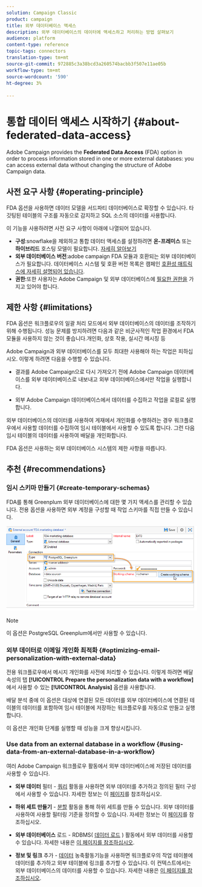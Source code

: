 ```yaml
---
solution: Campaign Classic
product: campaign
title: 외부 데이터베이스 액세스
description: 외부 데이터베이스의 데이터에 액세스하고 처리하는 방법 살펴보기
audience: platform
content-type: reference
topic-tags: connectors
translation-type: tm+mt
source-git-commit: 972885c3a38bcd3a260574bacbb3f507e11ae05b
workflow-type: tm+mt
source-wordcount: '590'
ht-degree: 3%

---
```



# 통합 데이터 액세스 시작하기 {#about-federated-data-access}

Adobe Campaign provides the **Federated Data Access** (FDA) option in order to process information stored in one or more external databases: you can access external data without changing the structure of Adobe Campaign data.

## 사전 요구 사항 {#operating-principle}

FDA 옵션을 사용하면 데이터 모델을 서드파티 데이터베이스로 확장할 수 있습니다. 타깃팅된 테이블의 구조를 자동으로 감지하고 SQL 소스의 데이터를 사용합니다.

이 기능을 사용하려면 사전 요구 사항이 아래에 나열되어 있습니다.

* **구성**:snowflake을 제외하고 통합 데이터 액세스를 설정하려면 **온-프레미스** 또는 **하이브리드** 호스팅 모델이 필요합니다. [자세히 알아보기](../../installation/using/hosting-models.md)
* **외부 데이터베이스 버전**:adobe campaign FDA 모듈과 호환되는 외부 데이터베이스가 필요합니다. 데이터베이스 시스템 및 호환 버전 목록은 캠페인 [호환성 매트릭스에 자세히 설명되어 있습니다](../../rn/using/compatibility-matrix.md#FederatedDataAccessFDA).
* **권한**:또한 사용자는 Adobe Campaign 및 외부 데이터베이스에 [필요한 권한을](../../installation/using/remote-database-access-rights.md) 가지고 있어야 합니다.

## 제한 사항 {#limitations}

FDA 옵션은 워크플로우의 일괄 처리 모드에서 외부 데이터베이스의 데이터를 조작하기 위해 수행됩니다. 성능 문제를 방지하려면 다음과 같은 비군사적인 작업 환경에서 FDA 모듈을 사용하지 않는 것이 좋습니다.개인화, 상호 작용, 실시간 메시징 등

Adobe Campaign과 외부 데이터베이스를 모두 최대한 사용해야 하는 작업은 피하십시오. 이렇게 하려면 다음을 수행할 수 있습니다.

* 결과를 Adobe Campaign으로 다시 가져오기 전에 Adobe Campaign 데이터베이스를 외부 데이터베이스로 내보내고 외부 데이터베이스에서만 작업을 실행합니다.

* 외부 Adobe Campaign 데이터베이스에서 데이터를 수집하고 작업을 로컬로 실행합니다.

외부 데이터베이스의 데이터를 사용하여 게재에서 개인화를 수행하려는 경우 워크플로우에서 사용할 데이터를 수집하여 임시 테이블에서 사용할 수 있도록 합니다. 그런 다음 임시 테이블의 데이터를 사용하여 배달을 개인화합니다.

FDA 옵션은 사용하는 외부 데이터베이스 시스템의 제한 사항을 따릅니다.

## 추천 {#recommendations}

### 임시 스키마 만들기 {#create-temporary-schemas}

FDA를 통해 Greenplum 외부 데이터베이스에 대한 몇 가지 액세스를 관리할 수 있습니다. 전용 옵션을 사용하면 외부 계정을 구성할 때 작업 스키마를 직접 만들 수 있습니다.

![](assets/fda_work_table.png)

>[!NOTE]
>
>이 옵션은 PostgreSQL Greenplum에서만 사용할 수 있습니다.

### 외부 데이터로 이메일 개인화 최적화 {#optimizing-email-personalization-with-external-data}

전용 워크플로우에서 메시지 개인화를 사전에 처리할 수 있습니다. 이렇게 하려면 배달 속성의 탭 **[!UICONTROL Prepare the personalization data with a workflow]** 에서 사용할 수 있는 **[!UICONTROL Analysis]** 옵션을 사용합니다.

배달 분석 중에 이 옵션은 대상에 연결된 모든 데이터를 외부 데이터베이스에 연결된 테이블의 데이터를 포함하여 임시 테이블에 저장하는 워크플로우를 자동으로 만들고 실행합니다.

이 옵션은 개인화 단계를 실행할 때 성능을 크게 향상시킵니다.

### Use data from an external database in a workflow {#using-data-from-an-external-database-in-a-workflow}

여러 Adobe Campaign 워크플로우 활동에서 외부 데이터베이스에 저장된 데이터를 사용할 수 있습니다.

* **외부 데이터** 필터 - [쿼리](../../workflow/using/targeting-data.md#selecting-data) 활동을 사용하면 외부 데이터를 추가하고 정의된 필터 구성에서 사용할 수 있습니다. 자세한 정보는 이 [페이지](../../workflow/using/targeting-data.md#selecting-data)를 참조하십시오.

* **하위 세트 만들기** - [분할](../../workflow/using/split.md) 활동을 통해 하위 세트를 만들 수 있습니다. 외부 데이터를 사용하여 사용할 필터링 기준을 정의할 수 있습니다. 자세한 정보는 이 [페이지](../../workflow/using/split.md)를 참조하십시오.

* **외부 데이터베이스** 로드 - RDBMS( [데이터 로드](../../workflow/using/data-loading--rdbms-.md) ) 활동에서 외부 데이터를 사용할 수 있습니다. 자세한 내용은 [이 페이지를 참조하십시오](../../workflow/using/data-loading--rdbms-.md).

* **정보 및 링크** 추가 - [데이터](../../workflow/using/enrichment.md) 농축활동기능을 사용하면 워크플로우의 작업 테이블에 데이터를 추가하고 외부 테이블에 링크를 추가할 수 있습니다. 이 컨텍스트에서는 외부 데이터베이스의 데이터를 사용할 수 있습니다. 자세한 내용은 [이 페이지를 참조하십시오](../../workflow/using/enrichment.md).
